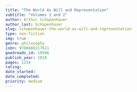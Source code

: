 ```yaml
---
title: "The World As Will and Representation"
subtitle: "Volumes 1 and 2"
author: Arthur Schopenhauer
author_last: Schopenhauer
slug: schopenhauer-the-world-as-will-and-representation
type: non-fiction
img: true
genre: philosophy
isbn: 9780486217611
goodreads_id: 19506
publish_year: 1818
pages: 1254
rating: 
date_started:
date_completed:
priority: medium
---
```

